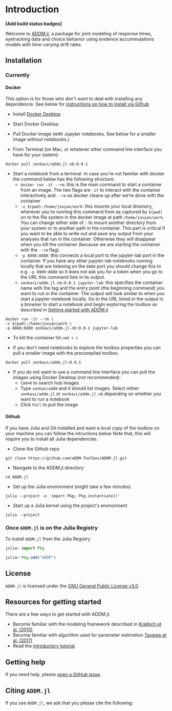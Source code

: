 # Introduction

**[Add build status badges]**

Welcome to [ADDM.jl](https://github.com/aDDM-Toolbox/ADDM.jl), a package for 
joint modeling of response times, eyetracking data and choice behavior using
evidence accummulations models with time-varying drift rates. 

## Installation

### Currently

#### Docker

This option is for those who don't want to deal with installing any dependencie. See below for [instructions on how to install via Github](#Github)

- Install [Docker Desktop](https://www.docker.com/products/docker-desktop/)
- Start Docker Desktop.
- Pull Docker image (with Jupyter notebooks. See below for a smaller image without notebooks.)

- From Terminal (on Mac, or whatever other command line interface you have for your sistem): 

```
docker pull zenkavi/addm.jl.nb:0.0.1
```

- Start a notebook from a terminal. In case you're not familiar with docker the command below has the following structure:
  - `docker run -it --rm`: this is the main command to start a container from an image. The two flags are `-it` to interact with the container interactively and `--rm` so docker cleans up after we're done with the container
  - `-v $(pwd):/home/jovyan/work`: this mounts your local directory, wherever you're running this command from as captured by `$(pwd)` on to the file system in the docker image at path `/home/jovyan/work`. You can change either side of `:` to mount another directory from your system or to another path in the container. This part is critical if you want to be able to write out and save any output from your analyses that run in the container. Otherwise they will disappear when you kill the container (because we are starting the container with the `--rm` flag).
  - `-p 8888:8888`: this connects a local port to the jupyter-lab port in the container. If you have any other jupyter-lab notebooks running locally that are listening on the `8888` port you should change this to e.g. `-p 8989:8888` so it does not ask you for a token when you go to the URL this command lists in its output.
  - `zenkavi/addm.jl.nb:0.0.1 jupyter-lab`: this specifies the container name with the tag and the entry point (the beginning command) you want to run in the container. The output will look similar to when you start a jupyter notebook locally. Go to the URL listed in the output in a browser to start a notebook and begin exploring the toolbox as described in [Getting started with ADDM.jl](https://addm-toolbox.github.io/ADDM.jl/dev/tutorials/getting_started/)

```
docker run -it --rm \
-v $(pwd):/home/jovyan/work \
-p 8888:8888 zenkavi/addm.jl.nb:0.0.1 jupyter-lab
```

- To kill the container hit `cmd + c`

- If you don't need notebooks to explore the toolbox properties you can pull a smaller image with the precompiled toolbox.

```
docker pull zenkavi/addm.jl:0.0.1
```

- If you do not want to use a command line interface you can pull the images using Docker Desktop (not recommended):
  - `Cmd+K` to search hub images
  - Type `zenkav/addm` and it should list images. Select either `zenkavi/addm.jl` or `zenkavi/addm.jl.nb` depending on whether you want to run a notebook
  - Click `Pull` to pull the image


#### Github

If you have Julia and Git installed and want a local copy of the toolbox on your machine you can follow the intructions below Note that, this will require you to install all Julia dependencies.

- Clone the Github repo

```
git clone https://github.com/aDDM-Toolbox/ADDM.jl.git
```

- Navigate to the ADDM.jl directory

```
cd ADDM.jl
```

- Set up the Julia environment (might take a few minutes)

```
julia --project -e 'import Pkg; Pkg.instantiate()'
```

- Start up a Julia kernel using the project's environment

```
julia --project
```

### Once `ADDM.jl` is on the Julia Registry

To install `ADDM.jl` from the Julia Registry

```julia
julia> import Pkg

julia> Pkg.add("ADDM")
```

## License

`ADDM.jl` is licensed under the [GNU General Public License v3.0](https://github.com/aDDM-Toolbox/ADDM.jl/blob/main/LICENSE).

## Resources for getting started

There are a few ways to get started with ADDM.jl:

 * Become familiar with the modeling framework described in [Krajbich et al. (2010)](https://www.nature.com/articles/nn.2635)  
 * Become familiar with algorithm used for parameter estimation [Tavares et al. (2017)](https://www.frontiersin.org/articles/10.3389/fnins.2017.00468/full)  
 * Read the [introductory tutorial](https://addm-toolbox.github.io/ADDM.jl/dev/tutorials/getting_started/)

## Getting help

If you need help, please [open a GitHub issue](https://github.com/aDDM-Toolbox/ADDM.jl/issues/new).

## Citing `ADDM.jl`

If you use `ADDM.jl`, we ask that you please cite the following:

